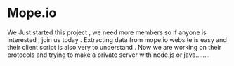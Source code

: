 # Mope.io
We Just started this project , we need more members so if anyone is interested , join us today .
Extracting data from mope.io website is easy and their client script is also very to understand . Now we are working on their protocols and trying to make a private server with node.js or java........
